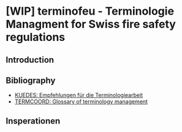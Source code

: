 # [WIP] terminofeu - Terminologie Managment for Swiss fire safety regulations

## Introduction

## Bibliography

- [KUEDES: Empfehlungen für die Terminologiearbeit](http://www.cotsoes.org/sites/default/files/KUEDES_Empfehlungen_fuer_die_Terminologiearbeit_Bern_2018.pdf)
- [TERMCOORD: Glossary of terminology management](https://termcoord.wordpress.com/glossaries/glossary-of-terminology-management/)

## Insperationen
